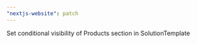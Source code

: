 ```yaml
---
"nextjs-website": patch
---
```


Set conditional visibility of Products section in SolutionTemplate
